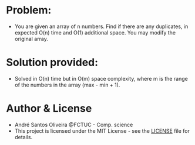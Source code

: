 # Problem:

- You are given an array of n numbers. Find if there are any duplicates, in expected O(n) time and O(1) additional
  space. You may modify the original array.

# Solution provided:

- Solved in O(n) time but in O(m) space complexity, where m is the range of the numbers in the array (max - min + 1).

# Author & License

- André Santos Oliveira @FCTUC - Comp. science
- This project is licensed under the MIT License - see the [LICENSE](LICENSE) file for details.
